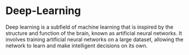 # Deep-Learning
Deep learning is a subfield of machine learning that is inspired by the structure and function of the brain, known as artificial neural networks. It involves training artificial neural networks on a large dataset, allowing the network to learn and make intelligent decisions on its own.
